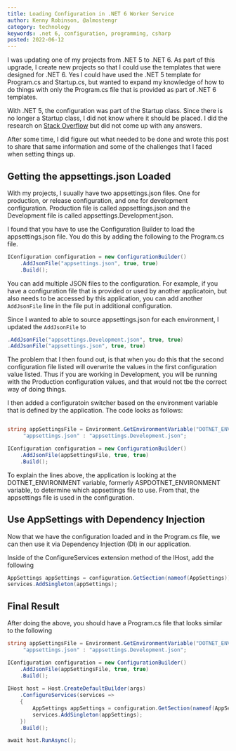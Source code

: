 ```yaml
---
title: Loading Configuration in .NET 6 Worker Service
author: Kenny Robinson, @almostengr
category: technology
keywords: .net 6, configuration, programming, csharp
posted: 2022-06-12
---
```


I was updating one of my projects from .NET 5 to .NET 6. As part of this upgrade, 
I create new projects so that I could use the templates that were designed for .NET 6. 
Yes I could have used the .NET 5 template for Program.cs and Startup.cs, but wanted to 
expand my knowledge of how to do things with only the Program.cs file that is provided 
as part of .NET 6 templates.

With .NET 5, the configuration was part of the Startup class. Since there is no longer a
Startup class, I did not know where it should be placed. I did the research on 
<a href="https://stackoverflow.com/users/12875554/almostengr" target="_blank">Stack Overflow</a>
but did not come up with any answers.

After some time, I did figure out what needed to be done and wrote this post to share 
that same information and some of the challenges that I faced when setting things up. 

## Getting the appsettings.json Loaded

With my projects, I suually have two appsettings.json files. One for production, or release
configuration, and one for development configuration. Production file is called 
appsettings.json and the Development file is called appsettings.Development.json. 

I found that you have to use the Configuration Builder to load the appsettings.json file. 
You do this by adding the following to the Program.cs file. 

```csharp
IConfiguration configuration = new ConfigurationBuilder()
    .AddJsonFile("appsettings.json", true, true)
    .Build();
```

You can add multiple JSON files to the configuration. For example, if you have a configuration 
file that is provided or used by another applicatoin, but also needs to be accessed by this 
application, you can add another ```AddJsonFile``` line in the file put in additional configuration.

Since I wanted to able to source appsettings.json for each environment, I updated the
``` AddJsonFile ``` to 

```csharp
.AddJsonFile("appsettings.Development.json", true, true)
.AddJsonFile("appsettings.json", true, true)
```

The problem that I then found out, is that when you do this that the second configuration file 
listed will overwrite the values in the first configuration value listed. Thus if you are working 
in Development, you will be running with the Production configuration values, and that would 
not tbe the correct way of doing things.

I then added a configuratoin switcher based on the environment variable that is defined by 
the application.  The code looks as follows: 

```csharp

string appSettingsFile = Environment.GetEnvironmentVariable("DOTNET_ENVIRONMENT") == "Production" ?
     "appsettings.json" : "appsettings.Development.json";

IConfiguration configuration = new ConfigurationBuilder()
    .AddJsonFile(appSettingsFile, true, true)
    .Build();
```

To explain the lines above, the application is looking at the DOTNET_ENVIRONMENT variable, formerly
ASPDOTNET_ENVIRONMENT variable, to determine which appsettings file to use. From that, the 
appsettings file is used in the configuration. 

## Use AppSettings with Dependency Injection

Now that we have the configuration loaded and in the Program.cs file, we can then use it via 
Dependency Injection (DI) in our application.

Inside of the ConfigureServices extension method of the IHost, add the following 

```csharp
AppSettings appSettings = configuration.GetSection(nameof(AppSettings)).Get<AppSettings>();
services.AddSingleton(appSettings);
```


## Final Result

After doing the above, you should have a Program.cs file that looks similar to the following

```csharp
string appSettingsFile = Environment.GetEnvironmentVariable("DOTNET_ENVIRONMENT") == "Production" ?
     "appsettings.json" : "appsettings.Development.json";

IConfiguration configuration = new ConfigurationBuilder()
    .AddJsonFile(appSettingsFile, true, true)
    .Build();
    
IHost host = Host.CreateDefaultBuilder(args)
    .ConfigureServices(services =>
    {
        AppSettings appSettings = configuration.GetSection(nameof(AppSettings)).Get<AppSettings>();
        services.AddSingleton(appSettings);
    })
    .Build();

await host.RunAsync();
```
